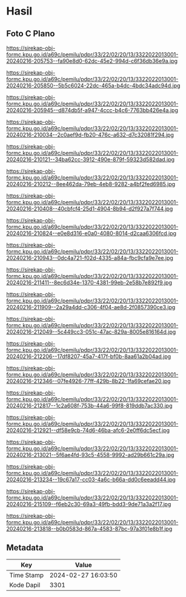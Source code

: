 # Hasil

## Foto C Plano

https://sirekap-obj-formc.kpu.go.id/a69c/pemilu/pdpr/33/22/02/20/13/3322022013001-20240216-205753--fa90e8d0-62dc-45e2-994d-c6f36db36e9a.jpg

https://sirekap-obj-formc.kpu.go.id/a69c/pemilu/pdpr/33/22/02/20/13/3322022013001-20240216-205850--5b5c6024-22dc-465a-b4dc-4bdc34adc94d.jpg

https://sirekap-obj-formc.kpu.go.id/a69c/pemilu/pdpr/33/22/02/20/13/3322022013001-20240216-205945--d874db5f-a947-4ccc-b4c6-7763bb426e4a.jpg

https://sirekap-obj-formc.kpu.go.id/a69c/pemilu/pdpr/33/22/02/20/13/3322022013001-20240216-210034--2c0aef9d-fb20-476c-a632-d7c32081f294.jpg

https://sirekap-obj-formc.kpu.go.id/a69c/pemilu/pdpr/33/22/02/20/13/3322022013001-20240216-210121--34ba62cc-3912-490e-879f-59323d582dad.jpg

https://sirekap-obj-formc.kpu.go.id/a69c/pemilu/pdpr/33/22/02/20/13/3322022013001-20240216-210212--8ee462da-79eb-4eb8-9282-a4bf2fed6985.jpg

https://sirekap-obj-formc.kpu.go.id/a69c/pemilu/pdpr/33/22/02/20/13/3322022013001-20240216-210408--40cbfcf4-25d1-4904-8b94-d2f927a7f744.jpg

https://sirekap-obj-formc.kpu.go.id/a69c/pemilu/pdpr/33/22/02/20/13/3322022013001-20240216-210824--e0e8d316-e0a0-4080-8014-d2caa6306fcd.jpg

https://sirekap-obj-formc.kpu.go.id/a69c/pemilu/pdpr/33/22/02/20/13/3322022013001-20240216-210943--0dc4a721-f02d-4335-a84a-fbc9cfa9e7ee.jpg

https://sirekap-obj-formc.kpu.go.id/a69c/pemilu/pdpr/33/22/02/20/13/3322022013001-20240216-211411--8ec6d34e-1370-4381-99eb-2e58b7e892f9.jpg

https://sirekap-obj-formc.kpu.go.id/a69c/pemilu/pdpr/33/22/02/20/13/3322022013001-20240216-211909--2a29a4dd-c306-4f04-ae8d-2f0857390ce3.jpg

https://sirekap-obj-formc.kpu.go.id/a69c/pemilu/pdpr/33/22/02/20/13/3322022013001-20240216-212049--5c449cc3-051c-47ac-829a-8005e816164d.jpg

https://sirekap-obj-formc.kpu.go.id/a69c/pemilu/pdpr/33/22/02/20/13/3322022013001-20240216-212206--17df8207-45a7-417f-bf0b-8aa61a2b04ad.jpg

https://sirekap-obj-formc.kpu.go.id/a69c/pemilu/pdpr/33/22/02/20/13/3322022013001-20240216-212346--07fe4926-77ff-429b-8b22-1fa69cefae20.jpg

https://sirekap-obj-formc.kpu.go.id/a69c/pemilu/pdpr/33/22/02/20/13/3322022013001-20240216-212817--1c2a608f-753b-44a6-99f8-819ddb7ac330.jpg

https://sirekap-obj-formc.kpu.go.id/a69c/pemilu/pdpr/33/22/02/20/13/3322022013001-20240216-212921--df58e9cb-74d6-46ba-afc6-2e0ff6dc5ecf.jpg

https://sirekap-obj-formc.kpu.go.id/a69c/pemilu/pdpr/33/22/02/20/13/3322022013001-20240216-213021--5f6ae4fd-93c5-4558-9992-ad29b661c29a.jpg

https://sirekap-obj-formc.kpu.go.id/a69c/pemilu/pdpr/33/22/02/20/13/3322022013001-20240216-213234--19c67a17-cc03-4a6c-b66a-dd0c6eeadd44.jpg

https://sirekap-obj-formc.kpu.go.id/a69c/pemilu/pdpr/33/22/02/20/13/3322022013001-20240216-215109--f6eb2c30-69a3-49fb-bdd3-9de71a3a2f17.jpg

https://sirekap-obj-formc.kpu.go.id/a69c/pemilu/pdpr/33/22/02/20/13/3322022013001-20240216-213818--b0b0583d-867a-4583-87bc-97a3f01e8b1f.jpg


## Metadata

| Key        | Value               |
| ---------- | ------------------- |
| Time Stamp | 2024-02-27 16:03:50 |
| Kode Dapil | 3301                |



